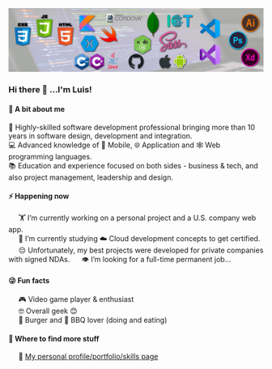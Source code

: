 ![stacks](./Background.png)

### Hi there 👋 ...I'm Luis!

#### 🤔 A bit about me
🤹 Highly-skilled software development professional bringing more than 10 years in software design, development and integration.<br>
💻 Advanced knowledge of 📱 Mobile, 🌐 Application and 🕸️ Web programming languages.<br>
📚 Education and experience focused on both sides - business & tech, and also project management, leadership and design.

#### ⚡ Happening now
&nbsp;&nbsp;&nbsp;&nbsp;&nbsp;🏋️‍ I’m currently working on a personal project and a U.S. company web app.<br>
&nbsp;&nbsp;&nbsp;&nbsp;&nbsp;📖 I’m currently studying ☁️ Cloud development concepts to get certified.<br>
&nbsp;&nbsp;&nbsp;&nbsp;&nbsp;😔 Unfortunately, my best projects were developed for private companies with signed NDAs.
&nbsp;&nbsp;&nbsp;&nbsp;&nbsp;👁️ I’m looking for a full-time permanent job...<br>

#### 😜 Fun facts<br>
&nbsp;&nbsp;&nbsp;&nbsp;&nbsp;🎮 Video game player & enthusiast<br>
&nbsp;&nbsp;&nbsp;&nbsp;&nbsp;🤓 Overall geek 😊<br>
&nbsp;&nbsp;&nbsp;&nbsp;&nbsp;🍔 Burger and 🥩 BBQ lover (doing and eating)<br>

#### 💬 Where to find more stuff
&nbsp;&nbsp;&nbsp;&nbsp;&nbsp;💼 [My personal profile/portfolio/skills page](https://appdevcanada.github.io) 

